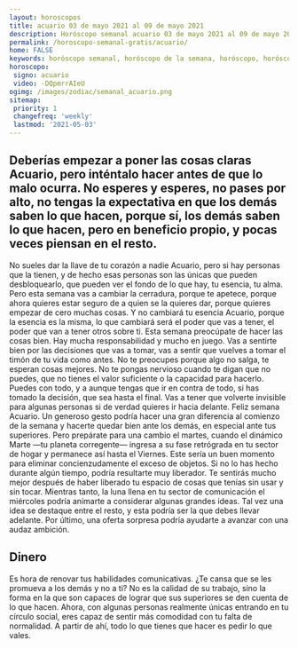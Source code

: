 ```yaml
---
layout: horoscopos
title: acuario 03 de mayo 2021 al 09 de mayo 2021 
description: Horóscopo semanal acuario 03 de mayo 2021 al 09 de mayo 2021. Deberías empezar a poner las cosas claras Acuario, pero inténtalo hacer antes de que lo malo ocurra. No esperes y esperes, no pases por alto, no tengas la expectativa en que los demás saben lo que hacen, porque sí, los demás saben lo que hacen, pero en beneficio propio, y pocas veces piensan en el resto.
permalink: /horoscopo-semanal-gratis/acuario/
home: FALSE
keywords: horóscopo semanal, horóscopo de la semana, horóscopo, horóscopo gratis,horóscopos, horóscopo esperanza gracia, horoscopos acuario la semana, horóscopos gratis, Tarot, Astrologia, Zodíaco, acuario, horoscopo gratis, semanal
horoscopo:
 signo: acuario
 video: -DQpmrrAIeU
ogimg: /images/zodiac/semanal_acuario.png
sitemap:
 priority: 1
 changefreq: 'weekly'
 lastmod: '2021-05-03'
---
```




## Deberías empezar a poner las cosas claras Acuario, pero inténtalo hacer antes de que lo malo ocurra. No esperes y esperes, no pases por alto, no tengas la expectativa en que los demás saben lo que hacen, porque sí, los demás saben lo que hacen, pero en beneficio propio, y pocas veces piensan en el resto.

No sueles dar la llave de tu corazón a nadie Acuario, pero si hay personas que la tienen, y de hecho esas personas son las únicas que pueden desbloquearlo, que pueden ver el fondo de lo que hay, tu esencia, tu alma. Pero esta semana vas a cambiar la cerradura, porque te apetece, porque ahora quieres estar seguro de a quien se la quieres dar, porque quieres empezar de cero muchas cosas. Y no cambiará tu esencia Acuario, porque la esencia es la misma, lo que cambiará será el poder que vas a tener, el poder que van a tener otros sobre ti. Esta semana preocúpate de hacer las cosas bien. Hay mucha responsabilidad y mucho en juego. Vas a sentirte bien por las decisiones que vas a tomar, vas a sentir que vuelves a tomar el timón de tu vida como antes. No te preocupes porque algo no salga, te esperan cosas mejores. No te pongas nervioso cuando te digan que no puedes, que no tienes el valor suficiente o la capacidad para hacerlo. Puedes con todo, y a aunque tengas que ir en contra de todo, si has tomado la decisión, que sea hasta el final. Vas a tener que volverte invisible para algunas personas si de verdad quieres ir hacia delante. Feliz semana Acuario.
Un generoso gesto podría hacer una gran diferencia al comienzo de la semana y hacerte quedar bien ante los demás, en especial ante tus superiores. Pero prepárate para una cambio el martes, cuando el dinámico Marte —tu planeta corregente— ingresa a su fase retrógrada en tu sector de hogar y permanece así hasta el Viernes. Este sería un buen momento para eliminar concienzudamente el exceso de objetos. Si no lo has hecho durante algún tiempo, podría resultarte muy liberador. Te sentirás mucho mejor después de haber liberado tu espacio de cosas que tenías sin usar y sin tocar. 
 Mientras tanto, la luna llena en tu sector de comunicación el miércoles podría animarte a considerar algunas grandes ideas. Tal vez una idea se destaque entre el resto, y esta podría ser la que debes llevar adelante. Por último, una oferta sorpresa podría ayudarte a avanzar con una audaz ambición. 

## Dinero

Es hora de renovar tus habilidades comunicativas. ¿Te cansa que se les promueva a los demás y no a ti? No es la calidad de su trabajo, sino la forma en la que son capaces de lograr que sus superiores se den cuenta de lo que hacen. Ahora, con algunas personas realmente únicas entrando en tu círculo social, eres capaz de sentir más comodidad con tu falta de normalidad. A partir de ahí, todo lo que tienes que hacer es pedir lo que vales.